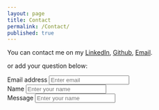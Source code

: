 ```yaml
---
layout: page
title: Contact
permalink: /Contact/
published: true
---
```

You can contact me on my [LinkedIn](https://www.linkedin.com/in/malhar-prajapati/), [Github](https://github.com/malhardp), [Email](malhardp@umich.edu).

or add your question below:

<form accept-charset="UTF-8" action="https://getform.io/4444" method="POST" enctype="multipart/form-data" target="_blank">
          <div class="form-group">
            <label for="exampleInputEmail1" required="required">Email address</label>
            <input type="email" name="email" class="form-control" id="exampleInputEmail1" aria-describedby="emailHelp" placeholder="Enter email">
          </div>
          <div class="form-group">
            <label for="exampleInputName">Name</label>
            <input type="text" name="name" class="form-control" id="exampleInputName" placeholder="Enter your name" required="required">
          </div>
          <div class="form-group">
            <label for="exampleInputName">Message</label>
            <input type="text" name="name" class="form-control" id="exampleInputName" placeholder="Enter your name" required="required">
          </div>
        </form>
